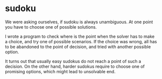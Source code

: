 # sudoku
We were asking ourselves, if sudoku is always unambiguous.
At one point you have to choose one of possible solutions.

I wrote a program to check where is the point when the solver
has to make a choice, and try one of possible scenarios. If
the choice was wrong, all has to be abandoned to the point of
decision, and tried with another possible option.

It turns out that usually easy sudokus do not reach a point of
such a decision. On the other hand, harder sudokus require to
choose one of promising options, which might lead to unsolvable
end.
